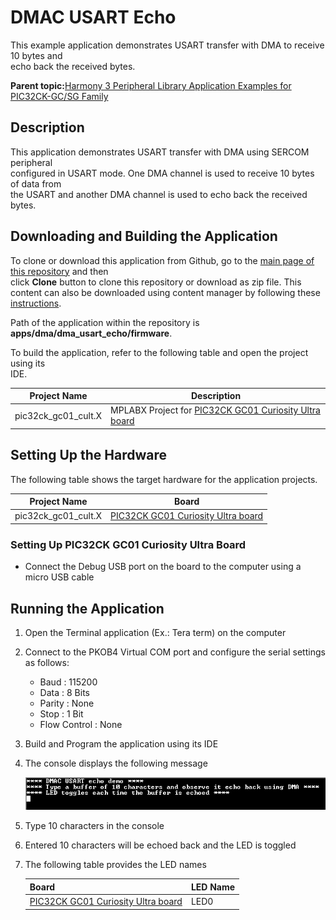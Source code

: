 # DMAC USART Echo

This example application demonstrates USART transfer with DMA to receive 10 bytes and<br /> echo back the received bytes.

**Parent topic:**[Harmony 3 Peripheral Library Application Examples for PIC32CK-GC/SG Family](GUID-5EB5829A-8D62-4A5E-B89B-DF7EF4E334A2.md)

## Description

This application demonstrates USART transfer with DMA using SERCOM peripheral<br /> configured in USART mode. One DMA channel is used to receive 10 bytes of data from<br /> the USART and another DMA channel is used to echo back the received bytes.

## Downloading and Building the Application

To clone or download this application from Github, go to the [main page of this repository](https://github.com/Microchip-MPLAB-Harmony/csp_apps_pic32ck_sg_gc) and then<br /> click **Clone** button to clone this repository or download as zip file. This<br /> content can also be downloaded using content manager by following these [instructions](https://github.com/Microchip-MPLAB-Harmony/contentmanager/wiki).

Path of the application within the repository is<br /> **apps/dma/dma\_usart\_echo/firmware**.

To build the application, refer to the following table and open the project using its<br /> IDE.

|Project Name|Description|
|------------|-----------|
|pic32ck\_gc01\_cult.X|MPLABX Project for [PIC32CK GC01 Curiosity Ultra board](https://www.microchip.com/en-us/development-tool/ea23j82a)|

## Setting Up the Hardware

The following table shows the target hardware for the application projects.

|Project Name|Board|
|------------|-----|
|pic32ck\_gc01\_cult.X|[PIC32CK GC01 Curiosity Ultra board](https://www.microchip.com/en-us/development-tool/ea23j82a)|

### Setting Up PIC32CK GC01 Curiosity Ultra Board

-   Connect the Debug USB port on the board to the computer using a micro USB cable

## Running the Application

1.  Open the Terminal application \(Ex.: Tera term\) on the computer
2.  Connect to the PKOB4 Virtual COM port and configure the serial settings as follows:
    -   Baud : 115200
    -   Data : 8 Bits
    -   Parity : None
    -   Stop : 1 Bit
    -   Flow Control : None
3.  Build and Program the application using its IDE
4.  The console displays the following message

    ![](GUID-D4828D8B-C779-494F-98BC-1D96D99764B4-low.png)

5.  Type 10 characters in the console
6.  Entered 10 characters will be echoed back and the LED is toggled
7.  The following table provides the LED names

    |Board|LED Name|
    |-----|--------|
    |[PIC32CK GC01 Curiosity Ultra board](https://www.microchip.com/en-us/development-tool/ea23j82a)|LED0|


